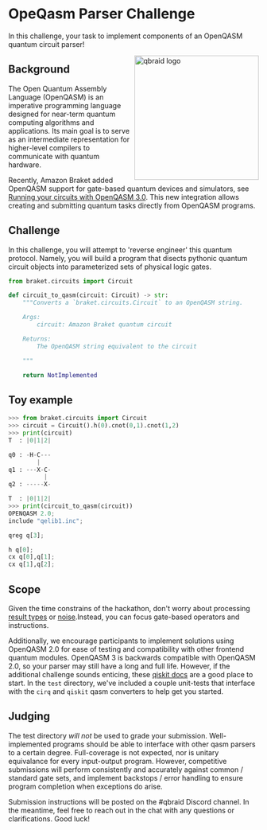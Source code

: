 # OpeQasm Parser Challenge

In this challenge, your task to implement components of an OpenQASM quantum circuit parser!

<a href="https://qbraid.com/">
    <img src="/docs/_static/logo.png"
         alt="qbraid logo"
         width="250px"
         align="right">
</a>

## Background

The Open Quantum Assembly Language (OpenQASM) is an imperative programming language designed for near-term quantum computing algorithms and applications. Its main goal is to serve as an intermediate representation for higher-level compilers to communicate with quantum hardware.

Recently, Amazon Braket added OpenQASM support for gate-based quantum devices and simulators, see [Running your circuits with OpenQASM 3.0](https://docs.aws.amazon.com/braket/latest/developerguide/braket-openqasm.html). This new integration allows creating and submitting quantum tasks directly from OpenQASM programs.

## Challenge

In this challenge, you will attempt to 'reverse engineer' this quantum protocol. Namely, you will build a program that disects pythonic quantum circuit objects into parameterized sets of physical logic gates.

```python
from braket.circuits import Circuit

def circuit_to_qasm(circuit: Circuit) -> str:
    """Converts a `braket.circuits.Circuit` to an OpenQASM string.

    Args:
        circuit: Amazon Braket quantum circuit

    Returns:
        The OpenQASM string equivalent to the circuit

    """

    return NotImplemented
``` 

## Toy example

```python
>>> from braket.circuits import Circuit
>>> circuit = Circuit().h(0).cnot(0,1).cnot(1,2)
>>> print(circuit)
T  : |0|1|2|

q0 : -H-C---
        |
q1 : ---X-C-
          |
q2 : -----X-

T  : |0|1|2|
>>> print(circuit_to_qasm(circuit))
OPENQASM 2.0;
include "qelib1.inc";

qreg q[3];

h q[0];
cx q[0],q[1];
cx q[1],q[2];
```

## Scope

Given the time constrains of the hackathon, don't worry about processing [result types](https://github.com/aws/amazon-braket-sdk-python/blob/0d28a8fa89263daf5d88bc706e79200d8dc091a8/src/braket/circuits/result_types.py) or [noise](https://github.com/aws/amazon-braket-sdk-python/blob/0d28a8fa89263daf5d88bc706e79200d8dc091a8/src/braket/circuits/noise.py).Instead, you can focus gate-based operators and instructions.

Additionally, we encourage participants to implement solutions using OpenQASM 2.0 for ease of testing and compatibility with other frontend quantum modules. OpenQASM 3 is backwards compatible with OpenQASM 2.0, so your
parser may still have a long and full life. However, if the additional challenge sounds enticing, these [qiskit docs](https://qiskit.github.io/openqasm/index.html) are a good place to start. In the `test` directory, we've included a couple unit-tests that interface with the `cirq` and `qiskit` qasm converters to help get you started. 

## Judging

The test directory *will not* be used to grade your submission. Well-implemented programs should be able to interface with other qasm parsers to a certain degree. Full-coverage is not expected, nor is unitary equivalance for every input-output program. However, competitive submissions will perform consistently and accurately against common / standard gate sets, and implement backstops / error handling to ensure program completion when exceptions do arise.

Submission instructions will be posted on the \#qbraid Discord channel. In the meantime, feel free to reach out in the chat with any questions or clarifications. Good luck!
